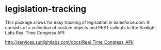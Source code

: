 legislation-tracking
====================

This package allows for easy tracking of legislation in Salesforce.com. It consists of a collection of custom objects
and REST callouts to the Sunlight Labs Real Time Congress API:

http://services.sunlightlabs.com/docs/Real_Time_Congress_API/